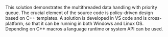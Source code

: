 This solution demonstrates the multithreaded data handling with priority queue.
The crucial element of the source code is policy-driven design based on C++ templates.
A solution is developed in VS code and is cross-platform, so that it can be running in both
Windows and Linux OS. Depending on C++ macros a language runtime or system API can be used.